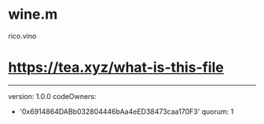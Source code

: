 # wine.m
rico.vino
# https://tea.xyz/what-is-this-file
---
version: 1.0.0
codeOwners:
  - '0x6914864DABb032804446bAa4eED38473caa170F3'
quorum: 1
